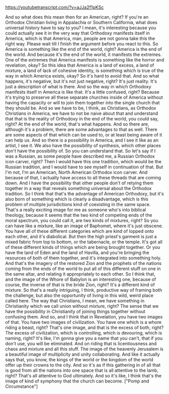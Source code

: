 https://youtubetranscript.com/?v=aJJa2f1pKSc

 And so what does this mean then for an American, right? If you're an Orthodox Christian living in Appalachia or Southern California, what does universal history have to say to you? I mean, it's interesting because you could actually see it in the very way that Orthodoxy manifests itself in America, which is that America, man, people are not gonna take this the right way. Please wait till I finish the argument before you react to this. So America is something like the end of the world, right? America is the end of the world. And because it's the end of the world, it manifests the extremes. One of the extremes that America manifests is something like the horror and revelation, okay? So this idea that America is a land of excess, a land of mixture, a land of lack of cohesive identity, is something which is true of the way in which America exists, okay? So it's hard to avoid that. And so what happens, it's negative, but it's not just negative, right? It's just reality. It's just a description of what is there. And so the way in which Orthodoxy manifests itself in America is like that. It's a little confused, right? Because it's trying to preserve all these separate churches inside of America without having the capacity or will to join them together into the single church that they should be. And so we have to be, I think, as Christians, as Orthodox Christians in America, we have to not be naive about that and understand that that is the reality of Orthodoxy in the end of the world, you could say, right? At the end of the world, that's what happens. And so there are, although it's a problem, there are some advantages to that as well. There are some aspects of that which can be used to, or at least being aware of it can help us. And so there is a possibility in America, and I see it like as an artist, I see it. We also have the possibility of synthesis, which other places don't have the possibility of. So you can understand that. So let's say if I was a Russian, as some people have described me, a Russian Orthodox icon carver, right? Then I would have this one tradition, which would be the Russian tradition, and I would have to see myself in continuation of that. But I'm not, I'm an American, North American Orthodox icon carver. And because of that, I actually have access to all these threads that are coming down. And I have the possibility that other people don't of retying them together in a way that reveals something universal about the Orthodox tradition. So I think that that's the advantage of American Orthodoxy, but it's also born of something which is clearly a disadvantage, which is this problem of multiple jurisdictions kind of coexisting in the same space. That's a really exciting image for me as someone who's into biblical theology, because it seems that the two kind of competing ends of the moral spectrum, you could call it, are two kinds of mixtures, right? So you can have like a mixture, like an image of Baphomet, where it's just obscene. You have all of these different categories which are kind of lopped onto each other, and it's diabolical. But then the high priest's garment is just a mixed fabric from top to bottom, or the tabernacle, or the temple. It's got all of these different kinds of things which are being brought together. Or you have the land of Eden and the land of Havilla, and you're bringing the resources of both of them together, and it's integrated into something holy. And that's the imagery of the restored Zion and the prophets of the nations coming from the ends of the world to put all of this different stuff on one in the same altar, and relating it appropriately to each other. So I think that, and the image of the Whore of Babylon is an interesting one, because of course, the inverse of that is the bride Zion, right? It's a different kind of mixture. So that's a really intriguing, I think, productive way of framing both the challenge, but also the opportunity of living in this wild, weird place called here. The way that Christians, I mean, we have something in Christianity which we call union without mixture, right? The sense that we have the possibility in Christianity of joining things together without confusing them. And so, and I think that in Revelation, you have two images of that. You have two images of civilization. You have one which is a whore riding a beast, right? That's one image, and that is the excess of both, right? The excess of civilization, which is controlling, which is devouring, which is naming, right? It's like, I'm gonna give you a name that you can't, that if you don't use, you will be eliminated. And on riding that is licentiousness and chaos and mixture and all this stuff. The image of the heavenly Jerusalem is a beautiful image of multiplicity and unity collaborating. And like it actually says that, you know, the kings of the world or the kingdom of the world offer up their crowns to the city. And so it's as if this gathering in of all that is good from all the nations into one space that is all attentive to the lamb, right? That's all attentive to God ultimately. And so it's like, I think that's the image of kind of symphony that the church can become. ["Pomp and Circumstance"]